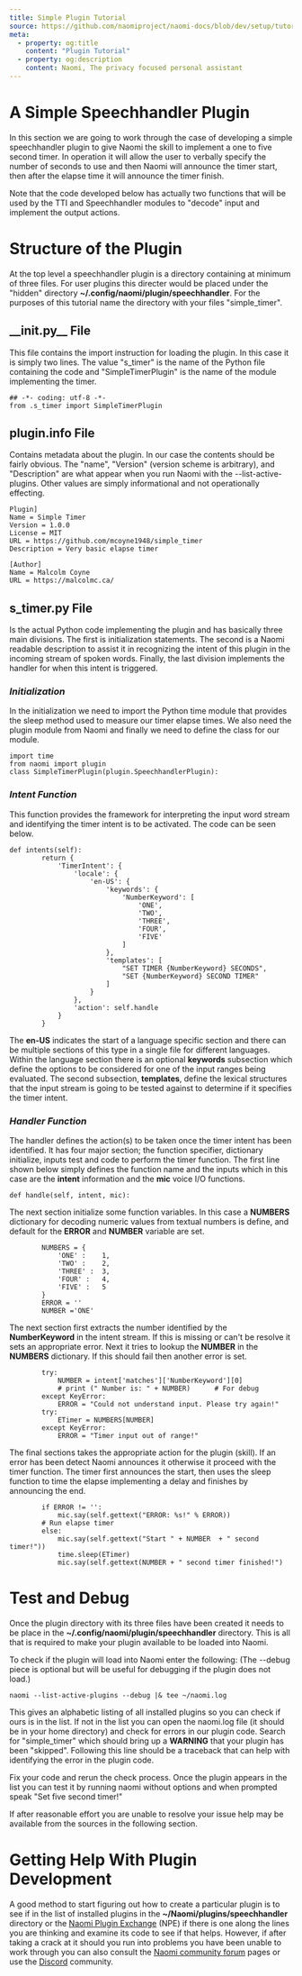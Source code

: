 ```yaml
---
title: Simple Plugin Tutorial
source: https://github.com/naomiproject/naomi-docs/blob/dev/setup/tutorial.md
meta:
  - property: og:title
    content: "Plugin Tutorial"
  - property: og:description
    content: Naomi, The privacy focused personal assistant
---
```


# A Simple Speechhandler Plugin

In this section we are going to work through the case of developing a simple
speechhandler plugin to give Naomi the skill to implement a one to five second timer. In operation
it will allow the user to verbally specify the number of seconds to use and then Naomi will announce the
timer start, then after the elapse time it will announce the timer finish.

Note that the code developed below has actually two functions that will be used by the TTI and 
Speechhandler modules to "decode" input and implement the output actions.

# Structure of the Plugin
At the top level a speechhandler plugin is a directory containing at minimum of three files. 
For user plugins this directer would be placed under the "hidden" directory **~/.config/naomi/plugin/speechhandler**.
For the purposes of this tutorial name the directory with your files "simple_timer".

## \_\_init.py\_\_ File
This file contains the import instruction for loading the plugin. In this case it is simply two lines.
The value "s_timer" is the name of the Python file containing the code and "SimpleTimerPlugin" is the
name of the module implementing the timer.
```shell 
## -*- coding: utf-8 -*-
from .s_timer import SimpleTimerPlugin
```

## plugin.info File
Contains metadata about the plugin. In our case the contents should be fairly obvious. 
The "name", "Version" (version scheme is arbitrary), and "Description" are what appear when you run Naomi with the 
--list-active-plugins. Other values are simply informational and not operationally effecting.
```shell 
Plugin]
Name = Simple Timer
Version = 1.0.0
License = MIT
URL = https://github.com/mcoyne1948/simple_timer
Description = Very basic elapse timer

[Author]
Name = Malcolm Coyne
URL = https://malcolmc.ca/
```

## s_timer.py File
Is the actual Python code implementing the plugin and has basically three main divisions. The first 
is initialization statements. The second is a Naomi readable description to assist it in recognizing
the intent of this plugin in the incoming stream of spoken words. Finally, the last division implements
the handler for when this intent is triggered.

### _Initialization_

In the initialization we need to import the Python time module that provides the sleep method
used to measure our timer elapse times. We also need the plugin module from Naomi and finally
we need to define the class for our module.
```shell 
import time
from naomi import plugin
class SimpleTimerPlugin(plugin.SpeechhandlerPlugin):
```
### _Intent Function_

This function provides the framework for interpreting the input word stream and identifying
the timer intent is to be activated. The code can be seen below.
```shell 
def intents(self):
        return {
            'TimerIntent': {
                'locale': {
                    'en-US': {
                        'keywords': {
                            'NumberKeyword': [
                                'ONE',
                                'TWO',
                                'THREE',
                                'FOUR',
                                'FIVE'
                            ]
                        },
                        'templates': [
                            "SET TIMER {NumberKeyword} SECONDS",
                            "SET {NumberKeyword} SECOND TIMER"
                        ]
                    }
                },
                'action': self.handle
            }
        }
```
The **en-US** indicates the start of a language specific section and there can be multiple 
sections of this type in a single file for different languages. Within the language section
there is an optional **keywords** subsection which define the options to be considered for
one of the input ranges being evaluated. The second subsection, **templates**, define the
lexical structures that the input stream is going to be tested against to determine if it
specifies the timer intent.

### _Handler Function_

The handler defines the action(s) to be taken once the timer intent has been identified.
It has four major section; the function specifier, dictionary initialize, inputs test and 
code to perform the timer function. The first line shown below simply defines the function
name and the inputs which in this case are the **intent** information and the **mic** 
voice I/O functions.
```shell 
def handle(self, intent, mic):
```
The next section initialize some function variables. In this case a **NUMBERS** dictionary for decoding
numeric values from textual numbers is define, and default for the **ERROR** and **NUMBER** variable are set.
```shell 
        NUMBERS = {
            'ONE' :    1,
            'TWO' :    2,
            'THREE' :  3,
            'FOUR' :   4,
            'FIVE' :   5
        }
        ERROR = ''
        NUMBER ='ONE'
```
The next section first extracts the number identified by the **NumberKeyword** in the intent
stream. If this is missing or can't be resolve it sets an appropriate error. Next it tries 
to lookup the **NUMBER** in the **NUMBERS** dictionary. If this should fail then another 
error is set.
```shell 
        try:
            NUMBER = intent['matches']['NumberKeyword'][0]
            # print (" Number is: " + NUMBER)      # For debug
        except KeyError:
            ERROR = "Could not understand input. Please try again!"
        try:
            ETimer = NUMBERS[NUMBER]
        except KeyError:  
            ERROR = "Timer input out of range!"
```
The final sections takes the appropriate action for the plugin (skill). If an error has 
been detect Naomi announces it otherwise it proceed with the timer function. The timer
first announces the start, then uses the sleep function to time the elapse implementing
a delay and finishes by announcing the end.
```shell 
        if ERROR != '':
            mic.say(self.gettext("ERROR: %s!" % ERROR))
        # Run elapse timer   
        else:
            mic.say(self.gettext("Start " + NUMBER  + " second timer!"))
            time.sleep(ETimer)
            mic.say(self.gettext(NUMBER + " second timer finished!")
```

# Test and Debug
Once the plugin directory with its three files have been created it needs to be place in 
the **~/.config/naomi/plugin/speechhandler** directory. This is all that is required
to make your plugin available to be loaded into Naomi.

To check if the plugin will load into Naomi enter the following: (The --debug piece is optional but will be useful for debugging if 
the plugin does not load.)
```shell 
naomi --list-active-plugins --debug |& tee ~/naomi.log
```
This gives an alphabetic listing of all installed plugins so you can check if ours is in the list.
If not in the list you can open the naomi.log file (it should be in your 
home directory) and check for errors in our plugin code. Search for "simple_timer" 
which should bring up a **WARNING** that your plugin has been "skipped". Following this line should be
a traceback that can help with identifying the error in the plugin code.

Fix your code and rerun the check process. Once the plugin appears in the list you can test it
by running naomi without options and when prompted speak "Set five second timer!"

If after reasonable effort you are unable to resolve
your issue help may be available from the sources in the following section.

# Getting Help With Plugin Development

A good method to start figuring out how to create a particular plugin is to see if in the list of
installed plugins in the **~/Naomi/plugins/speechhandler** directory or the 
[Naomi Plugin Exchange](https://projectnaomi.com/plugins/) (NPE) if there is one along the lines 
you are thinking and examine
its code to see if that helps. However, if after taking a crack at it should you run into problems 
you have been unable to work
through you can also consult the [Naomi community forum](https://support.projectnaomi.com) pages
or use the [Discord](https://projectnaomi.com/community) community.


<DocPreviousVersions/>
<EditPageLink/>
